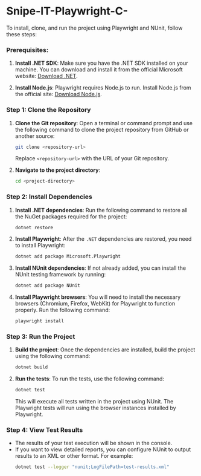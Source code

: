 
# Snipe-IT-Playwright-C-

To install, clone, and run the project using Playwright and NUnit, follow these steps:

### Prerequisites:
1. **Install .NET SDK**: Make sure you have the .NET SDK installed on your machine. You can download and install it from the official Microsoft website: [Download .NET](https://dotnet.microsoft.com/download/dotnet).
   
2. **Install Node.js**: Playwright requires Node.js to run. Install Node.js from the official site: [Download Node.js](https://nodejs.org/).

### Step 1: Clone the Repository

1. **Clone the Git repository**: Open a terminal or command prompt and use the following command to clone the project repository from GitHub or another source:
   ```bash
   git clone <repository-url>
   ```
   Replace `<repository-url>` with the URL of your Git repository.

2. **Navigate to the project directory**:
   ```bash
   cd <project-directory>
   ```

### Step 2: Install Dependencies

1. **Install .NET dependencies**:
   Run the following command to restore all the NuGet packages required for the project:
   ```bash
   dotnet restore
   ```

2. **Install Playwright**:
   After the `.NET` dependencies are restored, you need to install Playwright:
   ```bash
   dotnet add package Microsoft.Playwright
   ```
   
3. **Install NUnit dependencies**:
   If not already added, you can install the NUnit testing framework by running:
   ```bash
   dotnet add package NUnit
   ```

4. **Install Playwright browsers**:
   You will need to install the necessary browsers (Chromium, Firefox, WebKit) for Playwright to function properly. Run the following command:
   ```bash
   playwright install
   ```

### Step 3: Run the Project

1. **Build the project**:
   Once the dependencies are installed, build the project using the following command:
   ```bash
   dotnet build
   ```

2. **Run the tests**:
   To run the tests, use the following command:
   ```bash
   dotnet test
   ```

   This will execute all tests written in the project using NUnit. The Playwright tests will run using the browser instances installed by Playwright.

### Step 4: View Test Results

- The results of your test execution will be shown in the console.
- If you want to view detailed reports, you can configure NUnit to output results to an XML or other format. For example:
  ```bash
  dotnet test --logger "nunit;LogFilePath=test-results.xml"
  ```